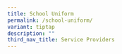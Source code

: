 ```yaml
---
title: School Uniform
permalink: /school-uniform/
variant: tiptap
description: ""
third_nav_title: Service Providers
---
```

<p></p>